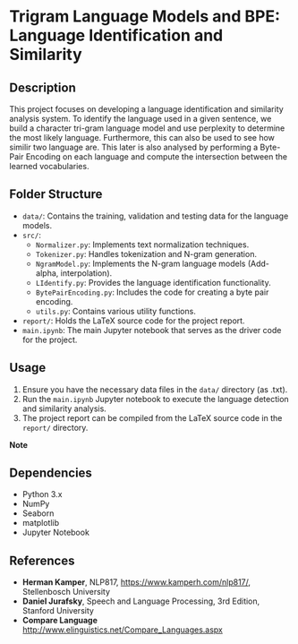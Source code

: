 # Trigram Language Models and BPE: Language Identification and  Similarity

## Description
This project focuses on developing a language identification and similarity analysis system.
To identify the language used in a given sentence, we build a character tri-gram language model and use perplexity to determine the most likely language.
Furthermore, this can also be used to see how similir two language are.
This later is also analysed by performing a Byte-Pair Encoding on each language and compute the intersection between the learned vocabularies.


## Folder Structure
- `data/`: Contains the training, validation and testing data for the language models.
- `src/`:
  - `Normalizer.py`: Implements text normalization techniques.
  - `Tokenizer.py`: Handles tokenization and N-gram generation.
  - `NgramModel.py`: Implements the N-gram language models (Add-alpha, interpolation).
  - `LIdentify.py`: Provides the language identification functionality.
  - `BytePairEncoding.py`: Includes the code for creating a byte pair encoding.
  - `utils.py`: Contains various utility functions.
- `report/`: Holds the LaTeX source code for the project report.
- `main.ipynb`: The main Jupyter notebook that serves as the driver code for the project.

## Usage
1. Ensure you have the necessary data files in the `data/` directory (as .txt).
2. Run the `main.ipynb` Jupyter notebook to execute the language detection and similarity analysis.
3. The project report can be compiled from the LaTeX source code in the `report/` directory.

**Note**
## Dependencies
- Python 3.x
- NumPy
- Seaborn
- matplotlib
- Jupyter Notebook

## References
* **Herman Kamper**, NLP817, https://www.kamperh.com/nlp817/, Stellenbosch University
* **Daniel Jurafsky**, Speech and Language Processing, 3rd Edition, Stanford University
* **Compare Language** http://www.elinguistics.net/Compare_Languages.aspx

